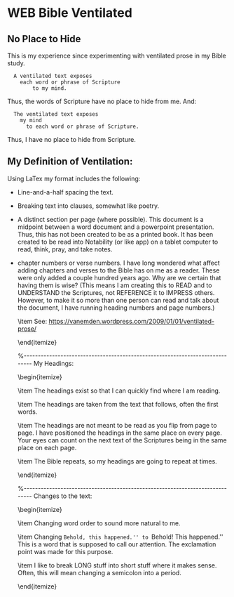 # WEB Bible Ventilated

## No Place to Hide

This is my experience since experimenting with ventilated prose in my Bible study.

```
  A ventilated text exposes  
    each word or phrase of Scripture  
        to my mind.
```

Thus, the words of Scripture have no place to hide from me.
And:

```
  The ventilated text exposes  
    my mind  
      to each word or phrase of Scripture.
```

Thus, I have no place to hide from Scripture.

## My Definition of Ventilation:

Using LaTex my format includes the following:

- Line-and-a-half spacing the text.

- Breaking text into clauses, somewhat like poetry.

- A distinct section per page (where possible).
  This document is a midpoint between a word document and a powerpoint
  presentation.
  Thus, this has not been created to be as a printed book.
  It has been created to be read into Notability (or like app) on a tablet
  computer to read, think, pray, and take notes.

- chapter numbers or verse numbers. I have long wondered what affect
      adding chapters and verses to the Bible has on me as a reader. These were
      only added a couple hundred years ago. Why are we certain that having
      them is wise? (This means I am creating this to READ and to UNDERSTAND
      the Scriptures, not REFERENCE it to IMPRESS others. However, to make it
      so more than one person can read and talk about the document, I have
      running heading numbers and page numbers.)

    \item See: https://vanemden.wordpress.com/2009/01/01/ventilated-prose/

  \end{itemize}

  %-----------------------------------------------------------------------------
  My Headings:

  \begin{itemize}

    \item The headings exist so that I can quickly find where I am reading.

    \item The headings are taken from the text that follows, often the first
      words.

    \item The headings are not meant to be read as you flip from page to page.
      I have positioned the headings in the same place on every page.
      Your eyes can count on the next text of the Scriptures being in the same
      place on each page.

    \item The Bible repeats, so my headings are going to repeat at times.

  \end{itemize}

  %-----------------------------------------------------------------------------
  Changes to the text:

  \begin{itemize}

    \item Changing word order to sound more natural to me.

    \item Changing ``Behold, this happened.'' to ``Behold! This happened.''
      This is a word that is supposed to call our attention. The exclamation
      point was made for this purpose.

    \item I like to break LONG stuff into short stuff where it makes sense.
      Often, this will mean changing a semicolon into a period.

  \end{itemize}
